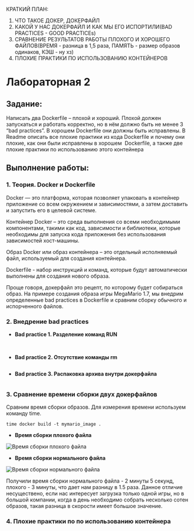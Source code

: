 КРАТКИЙ ПЛАН:
1. ЧТО ТАКОЕ ДОКЕР, ДОКЕРФАЙЛ
2. КАКОЙ У НАС ДОКЕРФАЙЛ И КАК МЫ ЕГО ИСПОРТИЛИ(BAD PRACTICES - GOOD PRACTICEs)
3. СРАВНЕНИЕ РЕЗУЛЬТАТОВ РАБОТЫ ПЛОХОГО И ХОРОШЕГО ФАЙЛОВ(ВРЕМЯ - разница в 1,5 раза, ПАМЯТЬ - размер образов одинаков, КЭШ - ну хз)
4. ПЛОХИЕ ПРАКТИКИ ПО ИСПОЛЬЗОВАНИЮ КОНТЕЙНЕРОВ

# Лабораторная 2

## Задание:
Написать два Dockerfile – плохой и хороший. Плохой должен запускаться и работать корректно, но в нём должно быть не менее 3 “bad practices”. В хорошем Dockerfile они должны быть исправлены. В Readme описать все плохие практики из кода Dockerfile и почему они плохие, как они были исправлены в хорошем  Dockerfile, а также две плохие практики по использованию этого контейнера
## Выполнение работы:

### 1. Теория. Docker и Dockerfile
Docker — это платформа, которая позволяет упаковать в контейнер приложение со всем окружением и зависимостями, а затем доставить и запустить его в целевой системе.

Контейнер Docker – это среда выполнения со всеми необходимыми компонентами, такими как код, зависимости и библиотеки, которые необходимы для запуска кода приложения без использования зависимостей хост-машины.

Образ Docker или образ контейнера – это отдельный исполняемый файл, используемый для создания контейнера. 

Dockerfile - набор инструкций и команд, которые будут автоматически выполнены для создания нового образа.

Проще говоря, докерфайл это рецепт, по которому будет собираться образ. На примере создания образа игры MegaMario 1.7, мы внедрим определенные bad practices в Dockerfile и сравним сборку обычного и испорченного файлов.


### 2. Внедрение bad practices
- **Bad practice 1. Разделение команд RUN**
<image src="/images/bad_practice1(run).png" alt="">
<image src="/images/good_practice1(run).png" alt="">

- **Bad practice 2. Отсутствие команды rm**
<image src="/images/good_practice2(remove).png" alt="">

- **Bad practice 3. Распаковка архива внутри докерфайла**
<image src="/images/bad_practice3(unzip).png" alt="">

### 3. Сравнение времени сборки двух докерфайлов
Сравним время сборки образов.
Для измерения времени используем команду time.
```
time docker build -t mymario_image .
```
- **Время сборки плохого файла**
<image src="/images/bad_result.png" alt="Время сборки плохого файла">

- **Время сборки нормального файла**
<image src="/images/good_result.png" alt="Время сборки нормального файла">

Получили время сборки нормального файла - 2 минуты 5 секунд, плохого - 3 минуты, что дает нам разницу в 1.5 раза. Данное отличие несуществено, если нас интересует загрузка только одной игры, но в большой компании, когда в день необходимо собрать несколько сотен образов, такая разница в скорости имеет большое значение.

### 4. Плохие практики по по использованию контейнера
